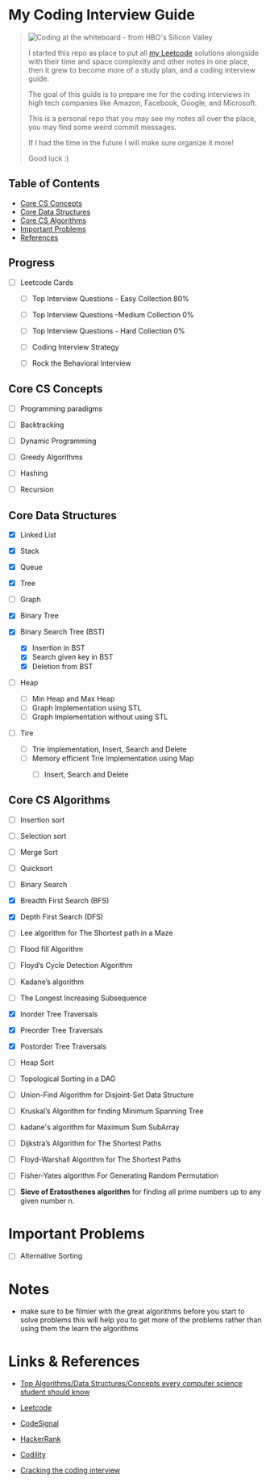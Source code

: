# My Coding Interview Guide

> ![Coding at the whiteboard - from HBO's Silicon Valley](https://d3j2pkmjtin6ou.cloudfront.net/coding-at-the-whiteboard-silicon-valley.png)
>
> I started this repo as place to put all [my Leetcode](https://leetcode.com/abdallahMurad/) solutions alongside with 
> their time and space complexity and other notes in one place,
> then it grew to become more of a study plan, and a coding interview guide. 
>
> The goal of this guide is to prepare me for the coding interviews in high tech companies like Amazon, Facebook,
> Google, and Microsoft.
>
> This is a personal repo that you may see my notes all over the place, you may find some weird commit messages.
>
> If I had the time in the future I will make sure organize it more!
> 
> Good luck :)



<!-- TABLE OF CONTENTS -->
## Table of Contents

* [Core CS Concepts](#core-cs-concepts)
* [Core Data Structures](#core-data-structures)
* [Core CS Algorithms](#core-cs-algorithms)
* [Important Problems](#core-cs-algorithms)
* [References](#core-cs-algorithms)



## Progress 

- [ ] Leetcode Cards
    - [ ] Top Interview Questions - Easy Collection  80%
    - [ ] Top Interview Questions -Medium Collection 0%
    - [ ] Top Interview Questions - Hard Collection 0%
    - [ ] Coding Interview Strategy
    - [ ] Rock the Behavioral Interview


## Core CS Concepts 

- [ ] Programming paradigms 

- [ ] Backtracking

- [ ] Dynamic Programming

- [ ] Greedy Algorithms

- [ ] Hashing

- [ ] Recursion


## Core Data Structures 

- [X] Linked List 

- [X] Stack

- [X] Queue

- [X] Tree

- [ ] Graph

- [X] Binary Tree

- [X] Binary Search Tree (BST)
    - [X] Insertion in BST
    - [X] Search given key in BST
    - [X] Deletion from BST
    
- [ ] Heap
    - [ ] Min Heap and Max Heap
    - [ ] Graph Implementation using STL
    - [ ] Graph Implementation without using STL
    
- [ ] Tire
    - [ ] Trie Implementation, Insert, Search and Delete
    - [ ] Memory efficient Trie Implementation using Map 
        - [ ] Insert, Search and Delete
        
        
## Core CS Algorithms

- [ ] Insertion sort

- [ ] Selection sort

- [ ] Merge Sort

- [ ] Quicksort

- [ ] Binary Search

- [X] Breadth First Search (BFS)

- [X] Depth First Search (DFS)

- [ ] Lee algorithm for The Shortest path in a Maze

- [ ] Flood fill Algorithm

- [ ] Floyd’s Cycle Detection Algorithm

- [ ] Kadane’s algorithm

- [ ] The Longest Increasing Subsequence

- [X] Inorder Tree Traversals

- [X] Preorder Tree Traversals

- [X] Postorder Tree Traversals

- [ ] Heap Sort

- [ ] Topological Sorting in a DAG

- [ ] Union-Find Algorithm for Disjoint-Set Data Structure

- [ ] Kruskal’s Algorithm for finding Minimum Spanning Tree

- [ ] kadane's algorithm for Maximum Sum SubArray

- [ ] Dijkstra’s Algorithm for The Shortest Paths  

- [ ] Floyd-Warshall Algorithm for The Shortest Paths
 
- [ ] Fisher-Yates algorithm  For Generating Random Permutation 

- [ ] **Sieve of Eratosthenes algorithm** for finding all prime numbers up to any given number n. 




# Important Problems 

- [ ] Alternative Sorting 

# Notes 
- make sure to be filmier with the great algorithms before you start to solve problems
this will help you to get more of the problems rather than using them the learn the algorithms
  

# Links & References 

- [Top Algorithms/Data Structures/Concepts every computer science student should know](https://medium.com/techie-delight/top-algorithms-data-structures-concepts-every-computer-science-student-should-know-e0549c67b4ac)

- [Leetcode](https://leetcode.com/abdallahMurad/)
- [CodeSignal](https://app.codesignal.com/)
- [HackerRank](https://www.hackerrank.com)
- [Codility](https://codility.com/)
- [Cracking the coding interview](http://www.crackingthecodinginterview.com/)
